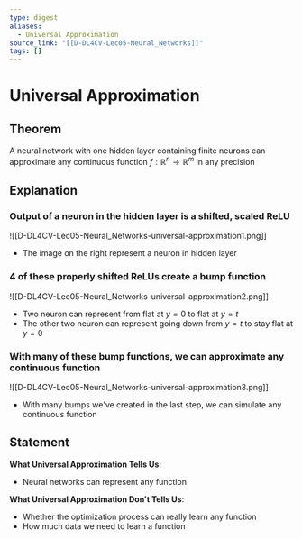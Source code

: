 ```yaml
---
type: digest
aliases:
  - Universal Approximation
source_link: "[[D-DL4CV-Lec05-Neural_Networks]]"
tags: []
---
```

# Universal Approximation
## Theorem

A neural network with one hidden layer containing finite neurons can approximate any continuous function $f:\mathbb{R}^{n}\to \mathbb{R}^{m}$ in any precision

## Explanation
### Output of a neuron in the hidden layer is a shifted, scaled ReLU
![[D-DL4CV-Lec05-Neural_Networks-universal-approximation1.png]]
- The image on the right represent a neuron in hidden layer

### 4 of these properly shifted ReLUs create a bump function
![[D-DL4CV-Lec05-Neural_Networks-universal-approximation2.png]]
- Two neuron can represent from flat at $y=0$ to flat at $y=t$
- The other two neuron can represent going down from $y=t$ to stay flat at $y=0$

### With many of these bump functions, we can approximate any continuous function
![[D-DL4CV-Lec05-Neural_Networks-universal-approximation3.png]]
- With many bumps we've created in the last step, we can simulate any continuous function

## Statement

**What Universal Approximation Tells Us**:
- Neural networks can represent any function

**What Universal Approximation Don't Tells Us**:
- Whether the optimization process can really learn any function
- How much data we need to learn a function
